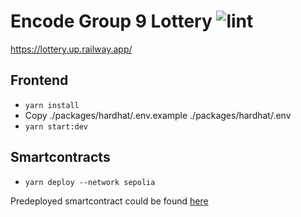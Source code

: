 #  Encode Group 9 Lottery ![lint](https://github.com/github/docs/actions/workflows/lint.yml/badge.svg)

https://lottery.up.railway.app/

## Frontend

* `yarn install`
* Copy ./packages/hardhat/.env.example ./packages/hardhat/.env
* `yarn start:dev`

## Smartcontracts

* `yarn deploy --network sepolia`

Predeployed smartcontract could be found [here](./packages/nextjs/.env.example)
